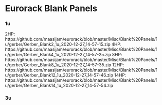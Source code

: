 <h1>Eurorack Blank Panels</h1>

<h3>1u</h3>
2HP: https://github.com/maasijam/eurorack/blob/master/Misc/Blank%20Panels/1u/gerber/Gerber_Blank2_1u_2020-12-27_14-57-15.zip
4HP: https://github.com/maasijam/eurorack/blob/master/Misc/Blank%20Panels/1u/gerber/Gerber_Blank4_1u_2020-12-27_14-57-25.zip
8HP: https://github.com/maasijam/eurorack/blob/master/Misc/Blank%20Panels/1u/gerber/Gerber_Blank8_1u_2020-12-27_14-57-35.zip
12HP: https://github.com/maasijam/eurorack/blob/master/Misc/Blank%20Panels/1u/gerber/Gerber_Blank12_1u_2020-12-27_14-57-46.zip
14HP: https://github.com/maasijam/eurorack/blob/master/Misc/Blank%20Panels/1u/gerber/Gerber_Blank14_1u_2020-12-27_14-57-54.zip

<h3>3u</h3>

